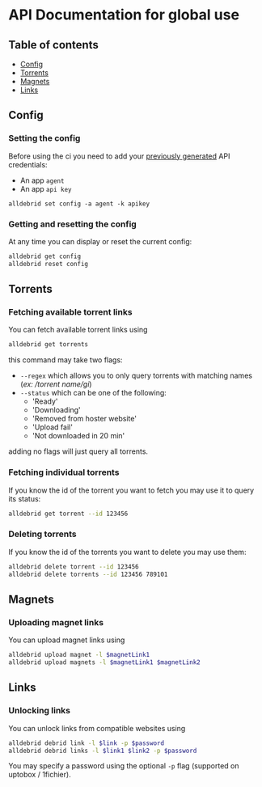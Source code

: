 # API Documentation for global use

## Table of contents

- [Config](#config)
- [Torrents](#torrents)
- [Magnets](#magnets)
- [Links](#links)

## Config
### Setting the config
Before using the ci you need to add your [previously generated](https://alldebrid.com/apikeys/) API credentials:
- An app `agent`
- An app `api key`
```
alldebrid set config -a agent -k apikey
```

### Getting and resetting the config
At any time you can display or reset the current config:
```sh
alldebrid get config
alldebrid reset config
```

## Torrents
### Fetching available torrent links
You can fetch available torrent links using
```sh
alldebrid get torrents
```
this command may take two flags:
- `--regex` which allows you to only query torrents with matching names (_ex: /torrent name/gi_)
- `--status` which can be one of the following:
  - 'Ready'
  - 'Downloading'
  - 'Removed from hoster website'
  - 'Upload fail'
  - 'Not downloaded in 20 min'

adding no flags will just query all torrents.

### Fetching individual torrents
If you know the id of the torrent you want to fetch you may use it to query its status:
```sh
alldebrid get torrent --id 123456
```

### Deleting torrents
If you know the id of the torrents you want to delete you may use them:
```sh
alldebrid delete torrent --id 123456
alldebrid delete torrents --id 123456 789101
```

## Magnets

### Uploading magnet links
You can upload magnet links using
```sh
alldebrid upload magnet -l $magnetLink1
alldebrid upload magnets -l $magnetLink1 $magnetLink2
```

## Links

### Unlocking links
You can unlock links from compatible websites using
```sh
alldebrid debrid link -l $link -p $password
alldebrid debrid links -l $link1 $link2 -p $password
```
You may specify a password using the optional `-p` flag (supported on uptobox / 1fichier).